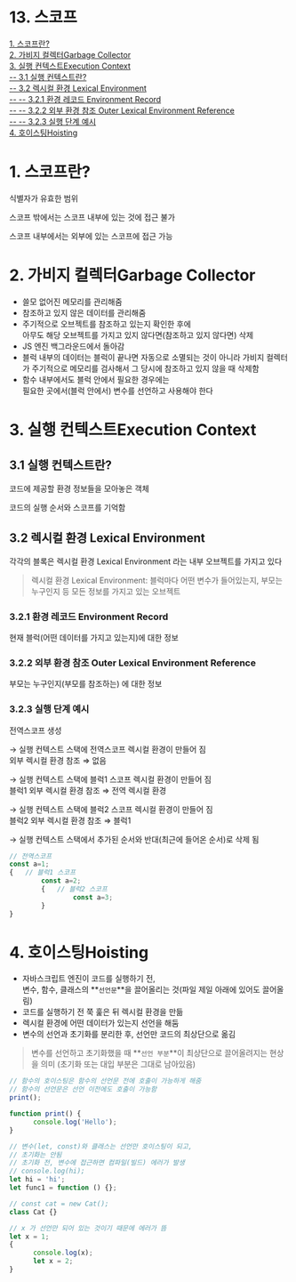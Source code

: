 # 13. 스코프
[1. 스코프란?](#1-스코프란)  
[2. 가비지 컬렉터Garbage Collector  ](#2-가비지-컬렉터garbage-collector)  
[3. 실행 컨텍스트Execution Context](#3-실행-컨텍스트execution-context)  
[-- 3.1 실행 컨텍스트란?](#31-실행-컨텍스트란)  
[-- 3.2 렉시컬 환경 Lexical Environment](#32-렉시컬-환경-lexical-environment)  
[-- -- 3.2.1 환경 레코드 Environment Record](#321-환경-레코드-environment-record)  
[-- -- 3.2.2 외부 환경 참조 Outer Lexical Environment Reference](#322-외부-환경-참조-outer-lexical-environment-reference)  
[-- -- 3.2.3 실행 단계 예시](#323-실행-단계-예시)  
[4. 호이스팅Hoisting](#4-호이스팅hoisting)  

# 1. 스코프란?

식별자가 유효한 범위  

스코프 밖에서는 스코프 내부에 있는 것에 접근 불가  

스코프 내부에서는 외부에 있는 스코프에 접근 가능  

# 2. 가비지 컬렉터Garbage Collector

- 쓸모 없어진 메모리를 관리해줌
- 참조하고 있지 않은 데이터를 관리해줌
- 주기적으로 오브젝트를 참조하고 있는지 확인한 후에  
아무도 해당 오브젝트를 가지고 있지 않다면(참조하고 있지 않다면) 삭제
- JS 엔진 백그라운드에서 돌아감
- 블럭 내부의 데이터는 블럭이 끝나면 자동으로 소멸되는 것이 아니라      가비지 컬렉터가 주기적으로 메모리를 검사해서 그 당시에 참조하고 있지 않을 때 삭제함
- 함수 내부에서도 블럭 안에서 필요한 경우에는  
필요한 곳에서(블럭 안에서) 변수를 선언하고 사용해야 한다

# 3. 실행 컨텍스트Execution Context

## 3.1 실행 컨텍스트란?

코드에 제공할 환경 정보들을 모아놓은 객체  

코드의 실행 순서와 스코프를 기억함  

## 3.2 렉시컬 환경 Lexical Environment

각각의 블록은 렉시컬 환경 Lexical Environment 라는 내부 오브젝트를 가지고 있다  

> 렉시컬 환경 Lexical Environment: 블럭마다 어떤 변수가 들어있는지, 부모는 누구인지 등 모든 정보를 가지고 있는 오브젝트
> 

### 3.2.1 환경 레코드 Environment Record

현재 블럭(어떤 데이터를 가지고 있는지)에 대한 정보

### 3.2.2 외부 환경 참조 Outer Lexical Environment Reference

부모는 누구인지(부모를 참조하는) 에 대한 정보

### 3.2.3 실행 단계 예시

전역스코프 생성

 → 실행 컨텍스트 스택에 전역스코프 렉시컬 환경이 만들어 짐  
외부 렉시컬 환경 참조 ⇒ 없음  

 → 실행 컨텍스트 스택에 블럭1 스코프 렉시컬 환경이 만들어 짐  
블럭1 외부 렉시컬 환경 참조 ⇒ 전역 렉시컬 환경  

→ 실행 컨텍스트 스택에 블럭2 스코프 렉시컬 환경이 만들어 짐  
블럭2 외부 렉시컬 환경 참조 ⇒ 블럭1  

→ 실행 컨텍스트 스택에서 추가된 순서와 반대(최근에 들어온 순서)로 삭제 됨  

```jsx
// 전역스코프
const a=1;
{   // 블럭1 스코프
		const a=2;
		{   // 블럭2 스코프
				const a=3;
		}
}
```

# 4. 호이스팅Hoisting

- 자바스크립트 엔진이 코드를 실행하기 전,   
변수, 함수, 클래스의 **`선언문`**을 끌어올리는 것(파일 제일 아래에 있어도 끌어올림)
- 코드를 실행하기 전 쭉 훑은 뒤 렉시컬 환경을 만듦
- 렉시컬 환경에 어떤 데이터가 있는지 선언을 해둠
- 변수의 선언과 초기화를 분리한 후, 선언만 코드의 최상단으로 옮김

> 변수를 선언하고 초기화했을 때 **`선언 부분`**이 최상단으로 끌어올려지는 현상을 의미 (초기화 또는 대입 부분은 그대로 남아있음)
> 

```jsx
// 함수의 호이스팅은 함수의 선언문 전에 호출이 가능하게 해줌
// 함수의 선언문은 선언 이전에도 호출이 가능함
print();

function print() {
	  console.log('Hello');
}

// 변수(let, const)와 클래스는 선언만 호이스팅이 되고,
// 초기화는 안됨
// 초기화 전, 변수에 접근하면 컴파일(빌드) 에러가 발생
// console.log(hi);
let hi = 'hi';
let func1 = function () {};

// const cat = new Cat();
class Cat {}

// x 가 선언만 되어 있는 것이기 때문에 에러가 뜸
let x = 1;
{
	  console.log(x);
	  let x = 2;
}
```

